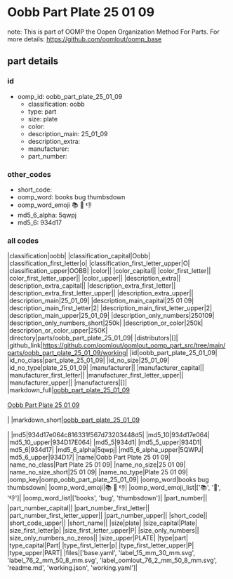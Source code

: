 # Oobb Part Plate 25 01 09  

note: This is part of OOMP the Oopen Organization Method For Parts. For more details: https://github.com/oomlout/oomp_base

##  part details





### id
* oomp_id: oobb_part_plate_25_01_09
  * classification: oobb
  * type: part
  * size: plate
  * color: 
  * description_main: 25_01_09
  * description_extra: 
  * manufacturer: 
  * part_number: 

### other_codes
* short_code: 
* oomp_word: books bug thumbsdown
* oomp_word_emoji :books: :bug: :thumbsdown:
* md5_6_alpha: 5qwpj
* md5_6: 934d17

### all codes 
|classification|oobb|
|classification_capital|Oobb|
|classification_first_letter|o|
|classification_first_letter_upper|O|
|classification_upper|OOBB|
|color||
|color_capital||
|color_first_letter||
|color_first_letter_upper||
|color_upper||
|description_extra||
|description_extra_capital||
|description_extra_first_letter||
|description_extra_first_letter_upper||
|description_extra_upper||
|description_main|25_01_09|
|description_main_capital|25 01 09|
|description_main_first_letter|2|
|description_main_first_letter_upper|2|
|description_main_upper|25_01_09|
|description_only_numbers|250109|
|description_only_numbers_short|250k|
|description_or_color|250k|
|description_or_color_upper|250K|
|directory|parts/oobb_part_plate_25_01_09|
|distributors|[]|
|github_link|https://github.com/oomlout/oomlout_oomp_part_src/tree/main/parts/oobb_part_plate_25_01_09/working|
|id|oobb_part_plate_25_01_09|
|id_no_class|part_plate_25_01_09|
|id_no_size|25_01_09|
|id_no_type|plate_25_01_09|
|manufacturer||
|manufacturer_capital||
|manufacturer_first_letter||
|manufacturer_first_letter_upper||
|manufacturer_upper||
|manufacturers|[]|
|markdown_full|[oobb_part_plate_25_01_09](https://github.com/oomlout/oomlout_oomp_part_src/tree/main/parts/oobb_part_plate_25_01_09/working)<br>[](https://github.com/oomlout/oomlout_oomp_part_src/tree/main/parts/oobb_part_plate_25_01_09/working)<br>[Oobb Part Plate 25 01 09](https://github.com/oomlout/oomlout_oomp_part_src/tree/main/parts/oobb_part_plate_25_01_09/working)<br><br>|
|markdown_short|[oobb_part_plate_25_01_09](https://github.com/oomlout/oomlout_oomp_part_src/tree/main/parts/oobb_part_plate_25_01_09/working)<br><br>|
|md5|934d17e064c816331f567d73203448d5|
|md5_10|934d17e064|
|md5_10_upper|934D17E064|
|md5_5|934d1|
|md5_5_upper|934D1|
|md5_6|934d17|
|md5_6_alpha|5qwpj|
|md5_6_alpha_upper|5QWPJ|
|md5_6_upper|934D17|
|name|Oobb Part Plate 25 01 09|
|name_no_class|Part Plate 25 01 09|
|name_no_size|25 01 09|
|name_no_size_short|25 01 09|
|name_no_type|Plate 25 01 09|
|oomp_key|oomp_oobb_part_plate_25_01_09|
|oomp_word|books bug thumbsdown|
|oomp_word_emoji|:books: :bug: :thumbsdown:|
|oomp_word_emoji_list|[':books:', ':bug:', ':thumbsdown:']|
|oomp_word_list|['books', 'bug', 'thumbsdown']|
|part_number||
|part_number_capital||
|part_number_first_letter||
|part_number_first_letter_upper||
|part_number_upper||
|short_code||
|short_code_upper||
|short_name||
|size|plate|
|size_capital|Plate|
|size_first_letter|p|
|size_first_letter_upper|P|
|size_only_numbers||
|size_only_numbers_no_zeros||
|size_upper|PLATE|
|type|part|
|type_capital|Part|
|type_first_letter|p|
|type_first_letter_upper|P|
|type_upper|PART|
|files|['base.yaml', 'label_15_mm_30_mm.svg', 'label_76_2_mm_50_8_mm.svg', 'label_oomlout_76_2_mm_50_8_mm.svg', 'readme.md', 'working.json', 'working.yaml']|
